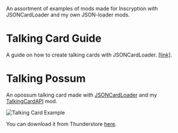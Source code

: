 An assortment of examples of mods made for Inscryption with JSONCardLoader and my own JSON-loader mods.

# Talking Card Guide
A guide on how to create talking cards with JSONCardLoader. [\[link\]](Documentation/TalkingCardGuide.md).

# Talking Possum
An opossum talking card made with [JSONCardLoader](https://github.com/MADH95/JSONLoader) and my [TalkingCardAPI](https://github.com/KBMackenzie/TalkingCardAPI) mod.

![Talking Card Example](https://i.imgur.com/oe779Ar.gif)

You can download it from Thunderstore [here](https://inscryption.thunderstore.io/package/KellyBetty/Talking_Possum/).
